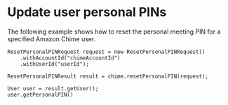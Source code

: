 # Update user personal PINs<a name="update-pins"></a>

The following example shows how to reset the personal meeting PIN for a specified Amazon Chime user\.

```
ResetPersonalPINRequest request = new ResetPersonalPINRequest()
    .withAccountId("chimeAccountId")
    .withUserId("userId");

ResetPersonalPINResult result = chime.resetPersonalPIN(request);

User user = result.getUser();
user.getPersonalPIN()
```